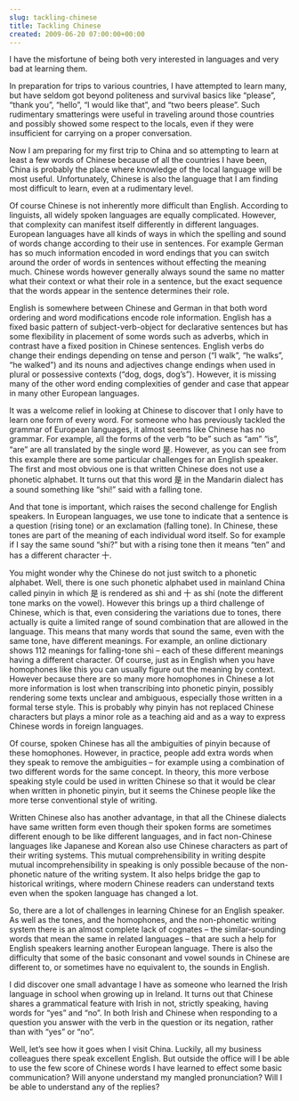 ```yaml
---  
slug: tackling-chinese
title: Tackling Chinese
created: 2009-06-20 07:00:00+00:00
---  
```

I have the misfortune of being both very interested in languages and very bad at learning them.

In preparation for trips to various countries, I have attempted to learn many, but have seldom got beyond politeness and survival basics like “please”, “thank you”, “hello”, “I would like that”, and “two beers please”.  Such rudimentary smatterings were useful in traveling around those countries and possibly showed some respect to the locals, even if they were insufficient for carrying on a proper conversation.

Now I am preparing for my first trip to China and so attempting to learn at least a few words of Chinese because of all the countries I have been, China is probably the place where knowledge of the local language will be most useful.  Unfortunately, Chinese is also the language that I am finding most difficult to learn, even at a rudimentary level.

Of course Chinese is not inherently more difficult than English.  According to linguists, all widely spoken languages are equally complicated.  However, that complexity can manifest itself differently in different languages.  European languages have all kinds of ways in which the spelling and sound of words change according to their use in sentences.  For example German has so much information encoded in word endings that you can switch around the order of words in sentences without effecting the meaning much.  Chinese words however generally always sound the same no matter what their context or what their role in a sentence, but the exact sequence that the words appear in the sentence determines their role.

English is somewhere between Chinese and German in that both word ordering and word modifications encode role information.  English has a fixed basic pattern of subject-verb-object for declarative sentences but has some flexibility in placement of some words such as adverbs, which in contrast have a fixed position in Chinese sentences.  English verbs do change their endings depending on tense and person (“I walk”, “he walks”, “he walked”) and its nouns and adjectives change endings when used in plural or possessive contexts (“dog, dogs, dog’s”).  However, it is missing many of the other word ending complexities of gender and case that appear in many other European languages.

It was a welcome relief in looking at Chinese to discover that I only have to learn one form of every word.  For someone who has previously tackled the grammar of European languages, it almost seems like Chinese has no grammar.  For example, all the forms of the verb “to be” such as “am” “is”, “are” are all translated by the single word 是.  However, as you can see from this example there are some particular challenges for an English speaker.  The first and most obvious one is that written Chinese does not use a phonetic alphabet.  It turns out that this word 是 in the Mandarin dialect has a sound something like “shi!” said with a falling tone.

And that tone is important, which raises the second challenge for English speakers.  In European languages, we use tone to indicate that a sentence is a question (rising tone) or an exclamation (falling tone).  In Chinese, these tones are part of the meaning of each individual word itself.  So for example if I say the same sound “shi?” but with a rising tone then it means “ten” and has a different character 十.

You might wonder why the Chinese do not just switch to a phonetic alphabet.  Well, there is one such phonetic alphabet used in mainland China called pinyin in which 是 is rendered as shì and 十 as shí (note the different tone marks on the vowel).  However this brings up a third challenge of Chinese, which is that, even considering the variations due to tones, there actually is quite a limited range of sound combination that are allowed in the language.  This means that many words that sound the same, even with the same tone, have different meanings.  For example, an online dictionary shows 112 meanings for falling-tone shì – each of these different meanings having a different character.  Of course, just as in English when you have homophones like this you can usually figure out the meaning by context.  However because there are so many more homophones in Chinese a lot more information is lost when transcribing into phonetic pinyin, possibly rendering some texts unclear and ambiguous, especially those written in a formal terse style.  This is probably why pinyin has not replaced Chinese characters but plays a minor role as a teaching aid and as a way to express Chinese words in foreign languages.

Of course, spoken Chinese has all the ambiguities of pinyin because of these homophones.  However, in practice, people add extra words when they speak to remove the ambiguities – for example using a combination of two different words for the same concept.  In theory, this more verbose speaking style could be used in written Chinese so that it would be clear when written in phonetic pinyin, but it seems the Chinese people like the more terse conventional style of writing.

Written Chinese also has another advantage, in that all the Chinese dialects have same written form even though their spoken forms are sometimes different enough to be like different languages, and in fact non-Chinese languages like Japanese and Korean also use Chinese characters as part of their writing systems.  This mutual comprehensibility in writing despite mutual incomprehensibility in speaking is only possible because of the non-phonetic nature of the writing system.  It also helps bridge the gap to historical writings, where modern Chinese readers can understand texts even when the spoken language has changed a lot.

So, there are a lot of challenges in learning Chinese for an English speaker.  As well as the tones, and the homophones, and the non-phonetic writing system there is an almost complete lack of cognates – the similar-sounding words that mean the same in related languages – that are such a help for English speakers learning another European language.  There is also the difficulty that some of the basic consonant and vowel sounds in Chinese are different to, or sometimes have no equivalent to, the sounds in English.

I did discover one small advantage I have as someone who learned the Irish language in school when growing up in Ireland.  It turns out that Chinese shares a grammatical feature with Irish in not, strictly speaking, having words for “yes” and “no”.  In both Irish and Chinese when responding to a question you answer with the verb in the question or its negation, rather than with “yes” or “no”.

Well, let’s see how it goes when I visit China.  Luckily, all my business colleagues there speak excellent English.  But outside the office will I be able to use the few score of Chinese words I have learned to effect some basic communication?  Will anyone understand my mangled pronunciation?  Will I be able to understand any of the replies?

